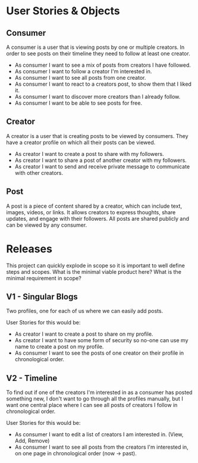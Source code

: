 # User Stories & Objects

## Consumer
A consumer is a user that is viewing posts by one or multiple creators.
In order to see posts on their timeline they need to follow at least one creator.

- As consumer I want to see a mix of posts from creators I have followed.
- As consumer I want to follow a creator I'm interested in.
- As consumer I want to see all posts from one creator.
- As consumer I want to react to a creators post, to show them that I liked it.
- As consumer I want to discover more creators than I already follow.
- As consumer I want to be able to see posts for free.

## Creator
A creator is a user that is creating posts to be viewed by consumers.
They have a creator profile on which all their posts can be viewed.

- As creator I want to create a post to share with my followers.
- As creator I want to share a post of another creator with my followers.
- As creator I want to send and receive private message to communicate with other creators.

## Post
A post is a piece of content shared by a creator, which can include text, images, videos, or links. It allows creators to express thoughts, share updates, and engage with their followers.
All posts are shared publicly and can be viewed by any consumer.




# Releases
This project can quickly explode in scope so it is important to well define steps and scopes. 
What is the minimal viable product here? What is the minimal requirement in scope?

## V1 - Singular Blogs
Two profiles, one for each of us where we can easily add posts.

User Stories for this would be:
- As creator I want to create a post to share on my profile.
- As creator I want to have some form of security so no-one can use my name to create a post on my profile.
- As consumer I want to see the posts of one creator on their profile in chronological order.

## V2 - Timeline
To find out if one of the creators I'm interested in as a consumer has posted something new, I don't want to go through all the profiles manually, but I want one central place where I can see all posts of creators I follow in chronological order.

User Stories for this would be:
- As consumer I want to edit a list of creators I am interested in. (View, Add, Remove)
- As consumer I want to see all posts from the creators I'm interested in, on one page in chronological order (now -> past).
